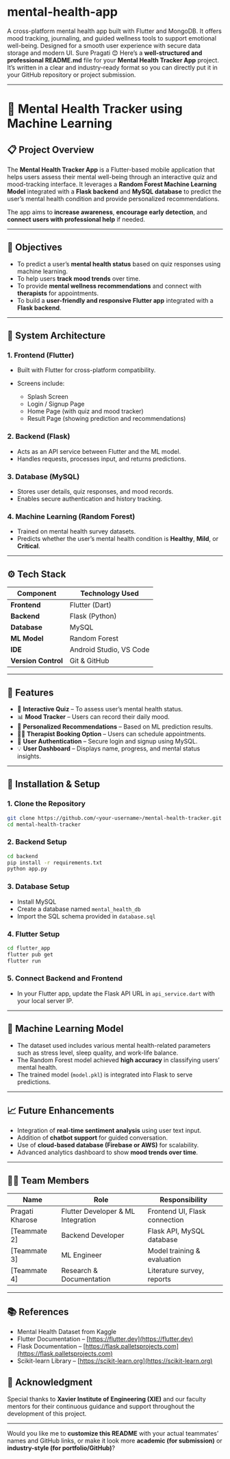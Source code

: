 # mental-health-app
A cross-platform mental health app built with Flutter and MongoDB. It offers mood tracking, journaling, and guided wellness tools to support emotional well-being. Designed for a smooth user experience with secure data storage and modern UI.
Sure Pragati 😊
Here’s a **well-structured and professional README.md** file for your **Mental Health Tracker App** project.
It’s written in a clear and industry-ready format so you can directly put it in your GitHub repository or project submission.

---

# 🧠 Mental Health Tracker using Machine Learning

## 📋 Project Overview

The **Mental Health Tracker App** is a Flutter-based mobile application that helps users assess their mental well-being through an interactive quiz and mood-tracking interface.
It leverages a **Random Forest Machine Learning Model** integrated with a **Flask backend** and **MySQL database** to predict the user’s mental health condition and provide personalized recommendations.

The app aims to **increase awareness**, **encourage early detection**, and **connect users with professional help** if needed.

---

## 🎯 Objectives

* To predict a user’s **mental health status** based on quiz responses using machine learning.
* To help users **track mood trends** over time.
* To provide **mental wellness recommendations** and connect with **therapists** for appointments.
* To build a **user-friendly and responsive Flutter app** integrated with a **Flask backend**.

---

## 🧩 System Architecture

### 1. **Frontend (Flutter)**

* Built with Flutter for cross-platform compatibility.
* Screens include:

  * Splash Screen
  * Login / Signup Page
  * Home Page (with quiz and mood tracker)
  * Result Page (showing prediction and recommendations)

### 2. **Backend (Flask)**

* Acts as an API service between Flutter and the ML model.
* Handles requests, processes input, and returns predictions.

### 3. **Database (MySQL)**

* Stores user details, quiz responses, and mood records.
* Enables secure authentication and history tracking.

### 4. **Machine Learning (Random Forest)**

* Trained on mental health survey datasets.
* Predicts whether the user’s mental health condition is **Healthy**, **Mild**, or **Critical**.

---

## ⚙️ Tech Stack

| Component           | Technology Used         |
| ------------------- | ----------------------- |
| **Frontend**        | Flutter (Dart)          |
| **Backend**         | Flask (Python)          |
| **Database**        | MySQL                   |
| **ML Model**        | Random Forest           |
| **IDE**             | Android Studio, VS Code |
| **Version Control** | Git & GitHub            |

---

## 🧠 Features

* 🧩 **Interactive Quiz** – To assess user’s mental health status.
* 📊 **Mood Tracker** – Users can record their daily mood.
* 🧾 **Personalized Recommendations** – Based on ML prediction results.
* 👩‍⚕️ **Therapist Booking Option** – Users can schedule appointments.
* 🔐 **User Authentication** – Secure login and signup using MySQL.
* 💡 **User Dashboard** – Displays name, progress, and mental status insights.

---

## 🧰 Installation & Setup

### 1. Clone the Repository

```bash
git clone https://github.com/<your-username>/mental-health-tracker.git
cd mental-health-tracker
```

### 2. Backend Setup

```bash
cd backend
pip install -r requirements.txt
python app.py
```

### 3. Database Setup

* Install MySQL
* Create a database named `mental_health_db`
* Import the SQL schema provided in `database.sql`

### 4. Flutter Setup

```bash
cd flutter_app
flutter pub get
flutter run
```

### 5. Connect Backend and Frontend

* In your Flutter app, update the Flask API URL in `api_service.dart` with your local server IP.

---

## 🧪 Machine Learning Model

* The dataset used includes various mental health-related parameters such as stress level, sleep quality, and work-life balance.
* The Random Forest model achieved **high accuracy** in classifying users’ mental health.
* The trained model (`model.pkl`) is integrated into Flask to serve predictions.

---

## 📈 Future Enhancements

* Integration of **real-time sentiment analysis** using user text input.
* Addition of **chatbot support** for guided conversation.
* Use of **cloud-based database (Firebase or AWS)** for scalability.
* Advanced analytics dashboard to show **mood trends over time**.

---

## 🧑‍💻 Team Members

| Name            | Role                               | Responsibility                |
| --------------- | ---------------------------------- | ----------------------------- |
| Pragati Kharose | Flutter Developer & ML Integration | Frontend UI, Flask connection |
| [Teammate 2]    | Backend Developer                  | Flask API, MySQL database     |
| [Teammate 3]    | ML Engineer                        | Model training & evaluation   |
| [Teammate 4]    | Research & Documentation           | Literature survey, reports    |

---

## 📚 References

* Mental Health Dataset from Kaggle
* Flutter Documentation – [https://flutter.dev](https://flutter.dev)
* Flask Documentation – [https://flask.palletsprojects.com](https://flask.palletsprojects.com)
* Scikit-learn Library – [https://scikit-learn.org](https://scikit-learn.org)



## 💬 Acknowledgment

Special thanks to **Xavier Institute of Engineering (XIE)** and our faculty mentors for their continuous guidance and support throughout the development of this project.

---

Would you like me to **customize this README** with your actual teammates’ names and GitHub links, or make it look more **academic (for submission)** or **industry-style (for portfolio/GitHub)**?
